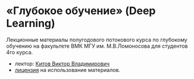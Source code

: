 # «Глубокое обучение» (Deep Learning)
Лекционные материалы полугодового потокового курса по глубокому обучению на факультете ВМК МГУ им. М.В.Ломоносова для студентов 4го курса.
* лектор: [Китов Виктор Владимирович](https://victorkitov.github.io/)
* [лицензия](LICENCE.md) на использование материалов.
